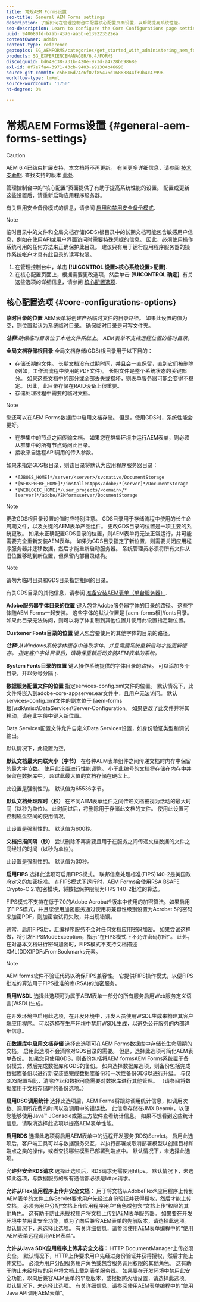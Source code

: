 ```yaml
---
title: 常规AEM Forms设置
seo-title: General AEM Forms settings
description: 了解如何在管理控制台中配置核心配置页面设置，以帮助提高系统性能。
seo-description: Learn to configure the Core Configurations page settings in administration console that can help improve system performance.
uuid: 940680fd-b7ab-4376-aa5b-e139223522ea
contentOwner: admin
content-type: reference
geptopics: SG_AEMFORMS/categories/get_started_with_administering_aem_forms_on_jee
products: SG_EXPERIENCEMANAGER/6.4/FORMS
discoiquuid: bd648c38-731b-420e-973d-a4728b69868e
exl-id: 8f7e7fa4-3971-43cb-9403-a91304b46690
source-git-commit: c5b816d74c6f02f85476d16868844f39b4c47996
workflow-type: tm+mt
source-wordcount: '1750'
ht-degree: 0%

---
```


# 常规AEM Forms设置 {#general-aem-forms-settings}

>[!CAUTION]
>
>AEM 6.4已结束扩展支持，本文档将不再更新。 有关更多详细信息，请参阅 [技术支助期](https://helpx.adobe.com/cn/support/programs/eol-matrix.html). 查找支持的版本 [此处](https://experienceleague.adobe.com/docs/).

管理控制台中的“核心配置”页面提供了有助于提高系统性能的设置。 配置或更新这些设置后，请重新启动应用程序服务器。

有关启用安全备份模式的信息，请参阅 [启用和禁用安全备份模式](/help/forms/using/admin-help/enabling-disabling-safe-backup-mode.md#enabling-and-disabling-safe-backup-mode).

>[!NOTE]
>
>临时目录中的文件和全局文档存储(GDS)根目录中的长期文档可能包含敏感用户信息，例如在使用API或用户界面访问时需要特殊凭据的信息。 因此，必须使用操作系统可用的任何方法来正确保护此目录。 建议只有用于运行应用程序服务器的操作系统帐户才具有此目录的读写权限。

1. 在管理控制台中，单击 **[!UICONTROL 设置>核心系统设置>配置]**.
1. 在核心配置页面上，根据需要更改选项，然后单击 **[!UICONTROL 确定]**. 有关这些选项的详细信息，请参阅 [核心配置选项](configure-general-aem-forms-settings.md#core-configurations-options).

## 核心配置选项 {#core-configurations-options}

**临时目录的位置** AEM表单将创建产品临时文件的目录路径。 如果此设置的值为空，则位置默认为系统临时目录。 确保临时目录是可写文件夹。

***注释&#x200B;**:确保临时目录位于本地文件系统上。 AEM表单不支持远程位置的临时目录。*

**全局文档存储根目录** 全局文档存储(GDS)根目录用于以下目的：

* 存储长期的文件。 长期文档没有过期时间，并且会一直保留，直到它们被删除(例如，工作流流程中使用的PDF文件)。 长期文件是整个系统状态的关键部分。 如果这些文档中的部分或全部丢失或损坏，则表单服务器可能会变得不稳定。 因此，此目录存储在RAID设备上很重要。
* 存储处理过程中需要的临时文档。

>[!NOTE]
>
>您还可以在AEM Forms数据库中启用文档存储。 但是，使用GDS时，系统性能会更好。

* 在群集中的节点之间传输文档。 如果您在群集环境中运行AEM表单，则必须从群集中的所有节点访问此目录。
* 接收来自远程API调用的传入参数。

如果未指定GDS根目录，则该目录将默认为应用程序服务器目录：

* `*[JBOSS_HOME]*/server/<server>/svcnative/DocumentStorage`
* `*[WEBSPHERE_HOME]*/installedApps/adobe/*[server]*/DocumentStorage`
* `*[WEBLOGIC_HOME]*/user_projects/<domain>/*[server]*/adobe/AEMformsserver/DocumentStorage`

>[!NOTE]
>
>更改GDS根目录设置的值时应特别注意。 GDS目录用于存储流程中使用的长生命周期文件，以及关键的AEM表单产品组件。 更改GDS目录的位置是一项主要的系统更改。 如果未正确配置GDS目录的位置，则AEM表单将无法正常运行，并可能需要完全重新安装AEM表单。 如果为GDS目录指定了新位置，则需要关闭应用程序服务器并迁移数据，然后才能重新启动服务器。 系统管理员必须将所有文件从旧位置移动到新位置，但保留内部目录结构。

>[!NOTE]
>
>请勿为临时目录和GDS目录指定相同的目录。

有关GDS目录的其他信息，请参阅 [准备安装AEM表单（单台服务器）](https://www.adobe.com/go/learn_aemforms_prepareInstallsingle_63).

**Adobe服务器字体目录的位置** 键入包含Adobe服务器字体的目录的路径。 这些字体随AEM Forms一起安装。 这些字体的默认位置是 [aem-forms根]/fonts目录。 如果此目录无法访问，则可以将字体复制到其他位置并使用此设置指定新位置。

**Customer Fonts目录的位置** 键入包含要使用的其他字体的目录的路径。

***注释&#x200B;**:从Windows系统字体缓存中选取字体，并且需要系统重新启动才能更新缓存。 指定客户字体目录后，请确保重新启动安装AEM表单的系统。*

**System Fonts目录的位置** 键入操作系统提供的字体目录的路径。 可以添加多个目录，并以分号分隔 **;**.

**数据服务配置文件的位置** 指定services-config.xml文件的位置。 默认情况下，此文件将嵌入到adobe-core-appserver.ear文件中，且用户无法访问。 默认services-config.xml文件的副本位于 [aem-forms根]\sdk\misc\DataServices\Server-Configuration。 如果更改了此文件并将其移动，请在此字段中键入新位置。

Data Services配置文件允许自定义Data Services设置，如身份验证类型和调试输出。

默认情况下，此设置为空。

**默认文档最大内联大小（字节）** 在各种AEM表单组件之间传递文档时内存中保留的最大字节数。 使用此设置进行性能调整。 小于此编号的文档将存储在内存中并保留在数据库中。 超过此最大值的文档存储在硬盘上。

此设置是强制性的。 默认值为65536字节。

**默认文档处理超时（秒）** 在不同AEM表单组件之间传递文档被视为活动的最大时间（以秒为单位）。 此时间过后，将删除用于存储此文档的文件。 使用此设置可控制磁盘空间的使用情况。

此设置是强制性的。 默认值为600秒。

**文档扫描间隔（秒）** 尝试删除不再需要且用于在服务之间传递文档数据的文件之间经过的时间（以秒为单位）。

此设置是强制性的。 默认值为30秒。

**启用FIPS** 选择此选项可启用FIPS模式。 联邦信息处理标准(FIPS)140-2是美国政府定义的加密标准。 在FIPS模式下运行时，AEM Forms会使用RSA BSAFE Crypto-C 2.1加密模块，将数据保护限制为FIPS 140-2批准的算法。

FIPS模式不支持在低于7.0的Adobe Acrobat®版本中使用的加密算法。如果启用了FIPS模式，并且您使用加密服务通过使用将兼容性级别设置为Acrobat 5的密码来加密PDF，则加密尝试将失败，并出现错误。

通常，启用FIPS后，汇编程序服务不会对任何文档应用密码加密。 如果尝试这样做，将引发FIPSModeException，指示“在FIPS模式下不允许密码加密”。 此外，在对基本文档进行密码加密时，FIPS模式不支持文档描述XML(DDX)PDFsFromBookmarks元素。

>[!NOTE]
>
>AEM forms软件不验证代码以确保FIPS兼容性。 它提供FIPS操作模式，以便FIPS批准的算法用于FIPS批准的库(RSA)的加密服务。

**启用WSDL** 选择此选项可为属于AEM表单一部分的所有服务启用Web服务定义语言(WSDL)生成。

在开发环境中启用此选项，在开发环境中，开发人员使用WSDL生成来构建其客户端应用程序。 可以选择在生产环境中禁用WSDL生成，以避免公开服务的内部详细信息。

**在数据库中启用文档存储** 选择此选项可在AEM Forms数据库中存储长生命周期的文档。 启用此选项不会消除对GDS目录的需要。 但是，选择此选项可简化AEM表单备份。 如果您只使用GDS，则备份包括将AEM formsAEM Forms系统置于备份模式，然后完成数据库和GDS的备份。 如果选择数据库选项，则备份包括完成数据库备份以进行新安装或完成数据库备份和一次性备份GDS以进行升级。 与仅GDS配置相比，清除作业和数据可能需要对数据库进行其他管理。 （请参阅将数据库用于文档存储时的备份选项。）

**启用DSC调用统计** 选择此选项后，AEM Forms将跟踪调用统计信息，如调用次数、调用所花费的时间以及调用中的错误数。 此信息存储在JMX Bean中，以便您能够使用Java™ JConsole或第三方软件查看统计信息。 如果不想看到这些统计信息，请取消选择此选项以提高AEM表单性能。

**启用RDS** 选择此选项将启用AEM表单中的远程开发服务(RDS)Servlet。 启用此选项后，客户端工具可以与数据服务交互，以执行部署或取消部署模型以创建目标和端点之类的操作，或者查找哪些模型已部署到端点中。 默认情况下，未选择此选项。

**允许非安全RDS请求** 选择此选项后，RDS请求无需使用https。 默认情况下，未选择此选项，与数据服务的所有通信都必须是https请求。

**允许从Flex应用程序上传非安全文档：** 用于将文档从AdobeFlex®应用程序上传到AEM表单的文件上传Servlet要求用户先经过身份验证并获得授权，然后才能上传文档。 必须为用户分配“文档上传应用程序用户”角色或包含“文档上传”权限的其他角色。 这有助于防止未授权用户将文档上传到AEM表单服务器。 如果要在开发环境中禁用此安全功能，或为了向后兼容AEM表单的先前版本，请选择此选项。 默认情况下，未选择此选项。 有关详细信息，请参阅使用AEM表单编程中的“使用AEM表单远程调用AEM表单”。

**允许从Java SDK应用程序上传非安全文档：** HTTP DocumentManager上传必须安全。 默认情况下，HTTP上传要求用户先经过身份验证并获得授权，然后才能上传文档。 必须为用户分配服务用户角色或包含服务调用权限的其他角色。 这有助于防止未经授权的用户将文档上载到表单服务器。 如果要在开发环境中禁用此安全功能，以向后兼容AEM表单的早期版本，或根据防火墙设置，请选择此选项。 默认情况下，未选择此选项。 有关详细信息，请参阅使用AEM表单编程中的“使用Java API调用AEM表单”。
